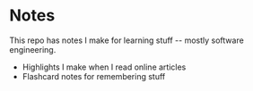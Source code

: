 # Notes

This repo has notes I make for learning stuff -- mostly software engineering.
- Highlights I make when I read online articles
- Flashcard notes for remembering stuff
